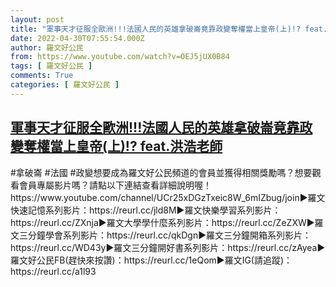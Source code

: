 ```yaml
---
layout: post
title: "軍事天才征服全歐洲!!!法國人民的英雄拿破崙竟靠政變奪權當上皇帝(上)!? feat.洪浩老師"
date: 2022-04-30T07:55:54.000Z
author: 羅文好公民
from: https://www.youtube.com/watch?v=OEJ5jUX0B84
tags: [ 羅文好公民 ]
comments: True
categories: [ 羅文好公民 ]
---
```

<!--1651305354000-->
[軍事天才征服全歐洲!!!法國人民的英雄拿破崙竟靠政變奪權當上皇帝(上)!? feat.洪浩老師](https://www.youtube.com/watch?v=OEJ5jUX0B84)
------

<div>
#拿破崙 #法國 #政變想要成為羅文好公民頻道的會員並獲得相關獎勵嗎？想要觀看會員專屬影片嗎？請點以下連結查看詳細說明喔！https://www.youtube.com/channel/UCr25xDGzTxeic8W_6mIZbug/join►羅文快速記憶系列影片：https://reurl.cc/jld8M►羅文快樂學習系列影片：https://reurl.cc/ZXnja►羅文大學學什麼系列影片：https://reurl.cc/ZeZXW►羅文三分鐘學會系列影片：https://reurl.cc/qkDgn►羅文三分鐘開箱系列影片：https://reurl.cc/WD43y►羅文三分鐘開好書系列影片：https://reurl.cc/zAyea►羅文好公民FB(趕快來按讚)：https://reurl.cc/1eQom►羅文IG(請追蹤)：https://reurl.cc/a1l93
</div>
